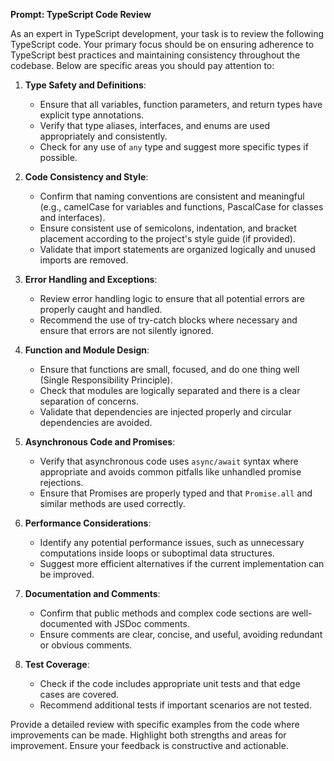 **Prompt: TypeScript Code Review**

As an expert in TypeScript development, your task is to review the following TypeScript code. Your primary focus should be on ensuring adherence to TypeScript best practices and maintaining consistency throughout the codebase. Below are specific areas you should pay attention to:

1. **Type Safety and Definitions**:

   - Ensure that all variables, function parameters, and return types have explicit type annotations.
   - Verify that type aliases, interfaces, and enums are used appropriately and consistently.
   - Check for any use of `any` type and suggest more specific types if possible.

2. **Code Consistency and Style**:

   - Confirm that naming conventions are consistent and meaningful (e.g., camelCase for variables and functions, PascalCase for classes and interfaces).
   - Ensure consistent use of semicolons, indentation, and bracket placement according to the project's style guide (if provided).
   - Validate that import statements are organized logically and unused imports are removed.

3. **Error Handling and Exceptions**:

   - Review error handling logic to ensure that all potential errors are properly caught and handled.
   - Recommend the use of try-catch blocks where necessary and ensure that errors are not silently ignored.

4. **Function and Module Design**:

   - Ensure that functions are small, focused, and do one thing well (Single Responsibility Principle).
   - Check that modules are logically separated and there is a clear separation of concerns.
   - Validate that dependencies are injected properly and circular dependencies are avoided.

5. **Asynchronous Code and Promises**:

   - Verify that asynchronous code uses `async/await` syntax where appropriate and avoids common pitfalls like unhandled promise rejections.
   - Ensure that Promises are properly typed and that `Promise.all` and similar methods are used correctly.

6. **Performance Considerations**:

   - Identify any potential performance issues, such as unnecessary computations inside loops or suboptimal data structures.
   - Suggest more efficient alternatives if the current implementation can be improved.

7. **Documentation and Comments**:

   - Confirm that public methods and complex code sections are well-documented with JSDoc comments.
   - Ensure comments are clear, concise, and useful, avoiding redundant or obvious comments.

8. **Test Coverage**:
   - Check if the code includes appropriate unit tests and that edge cases are covered.
   - Recommend additional tests if important scenarios are not tested.

Provide a detailed review with specific examples from the code where improvements can be made. Highlight both strengths and areas for improvement. Ensure your feedback is constructive and actionable.
